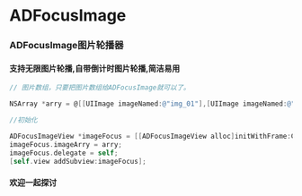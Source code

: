 # ADFocusImage
### ADFocusImage图片轮播器

#### 支持无限图片轮播,自带倒计时图片轮播,简洁易用

```objective-c
// 图片数组，只要把图片数组给ADFocusImage就可以了。

NSArray *arry = @[[UIImage imageNamed:@"img_01"],[UIImage imageNamed:@"img_02"],[UIImage imageNamed:@"img_03"],[UIImage imageNamed:@"img_04"],[UIImage imageNamed:@"img_05"]];

//初始化

ADFocusImageView *imageFocus = [[ADFocusImageView alloc]initWithFrame:CGRectMake(10, 30, [UIScreen mainScreen].bounds.size.width - 20, 80)];
imageFocus.imageArry = arry;
imageFocus.delegate = self;
[self.view addSubview:imageFocus];
```

#### 欢迎一起探讨
